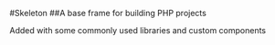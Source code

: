 #Skeleton
##A base frame for building PHP projects

Added with some commonly used libraries and custom components